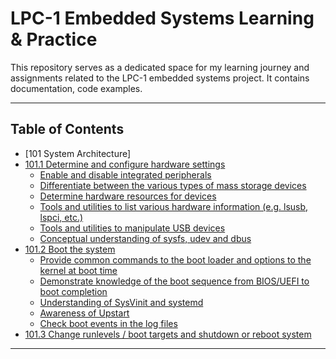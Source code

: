 # LPC-1 Embedded Systems Learning & Practice

This repository serves as a dedicated space for my learning journey and assignments related to the LPC-1 embedded systems project. It contains documentation, code examples.

---
## Table of Contents
* [101 System Architecture]<br>
 * [101.1 Determine and configure hardware settings](modules/101_1_System_Architecture.md#1011-determine-and-configure-hardware-settings)
    * [Enable and disable integrated peripherals](modules/101_1_System_Architecture.md#enable-and-disable-integrated-peripherals)
    * [Differentiate between the various types of mass storage devices](modules/101_1_System_Architecture.md#differentiate-between-the-various-types-of-mass-storage-devices)
    * [Determine hardware resources for devices](modules/101_1_System_Architecture.md#determine-hardware-resources-for-devices)
    * [Tools and utilities to list various hardware information (e.g. lsusb, lspci, etc.)](modules/101_1_System_Architecture.md#tools-and-utilities-to-list-various-hardware-information-eg-lsusb-lspci-etc)
    * [Tools and utilities to manipulate USB devices](modules/101_1_System_Architecture.md#tools-and-utilities-to-manipulate-usb-devices)
    * [Conceptual understanding of sysfs, udev and dbus](modules/101_1_System_Architecture.md#conceptual-understanding-of-sysfs-udev-and-dbus)
* [101.2 Boot the system ](modules/101_2_Boot_System.md#1012-lesson-1)
  * [Provide common commands to the boot loader and options to the kernel at boot time](modules/101_2_Boot_System.md#provide-common-commands-to-the-boot-loader-and-options-to-the-kernel-at-boot-time)
  * [Demonstrate knowledge of the boot sequence from BIOS/UEFI to boot completion](modules/101_2_Boot_System.md#demonstrate-knowledge-of-the-boot-sequence-from-biosuefi-to-boot-completion)
  * [Understanding of SysVinit and systemd](modules/101_2_Boot_System.md#understanding-of-sysvinit-and-systemd)
  * [Awareness of Upstart](modules/101_2_Boot_System.md#awareness-of-upstart)
  * [Check boot events in the log files](modules/101_2_Boot_System.md#check-boot-events-in-the-log-files)
* [101.3 Change runlevels / boot targets and shutdown or reboot system](modules/101_3_Change_Runlevels.md#1013-lesson-1)


---
